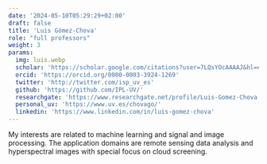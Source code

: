 ```yaml
---
date: '2024-05-10T05:29:29+02:00'
draft: false
title: 'Luis Gómez-Chova'
role: "full professors"
weight: 3
params:
  img: luis.webp
  scholar: 'https://scholar.google.com/citations?user=7LQsYOcAAAAJ&hl=en'
  orcid: 'https://orcid.org/0000-0003-3924-1269'
  twitter: 'http://twitter.com/isp_uv_es'
  github: 'https://github.com/IPL-UV/'
  researchgate: 'https://www.researchgate.net/profile/Luis-Gomez-Chova'
  personal_uv: 'https://www.uv.es/chovago/'
  linkedin: 'https://www.linkedin.com/in/luis-gomez-chova'
---
```


My interests are related to machine learning and signal and image processing. The application domains are remote sensing data analysis and hyperspectral images with special focus on cloud screening.
